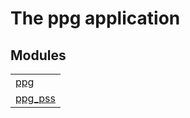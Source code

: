 

# The ppg application #


## Modules ##


<table width="100%" border="0" summary="list of modules">
<tr><td><a href="ppg.md" class="module">ppg</a></td></tr>
<tr><td><a href="ppg_pss.md" class="module">ppg_pss</a></td></tr></table>

